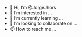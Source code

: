 - 👋 Hi, I’m @JorgeJhors
- 👀 I’m interested in ...
- 🌱 I’m currently learning ...
- 💞️ I’m looking to collaborate on ...
- 📫 How to reach me ...

<!---
JorgeJhors/JorgeJhors is a ✨ special ✨ repository because its `README.md` (this file) appears on your GitHub profile.
You can click the Preview link to take a look at your changes.
--->

